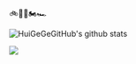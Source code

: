 <!-- ### Hi there 👋 -->
<div>
  🚲🛴🛵🏍🏎
  <br/>
</div>

![HuiGeGeGitHub's github stats](https://github-readme-stats.vercel.app/api?username=HuiGeGeGitHub&theme=radical)

<div>
<img src="https://github-readme-stats.vercel.app/api/top-langs/?username=HuiGeGeGitHub&theme=radical"/>
</div>

<!--
**HuiGeGeGitHub/huigegegithub** is a ✨ _special_ ✨ repository because its `README.md` (this file) appears on your GitHub profile.
Here are some ideas to get you started:

- 🔭 I’m currently working on ...
- 🌱 I’m currently learning ...
- 👯 I’m looking to collaborate on ...
- 🤔 I’m looking for help with ...
- 💬 Ask me about ...
- 📫 How to reach me: ...
- 😄 Pronouns: ...
- ⚡ Fun fact: ...
-->
